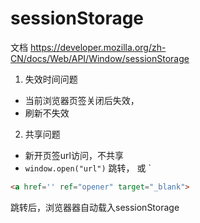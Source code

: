 # sessionStorage
文档 https://developer.mozilla.org/zh-CN/docs/Web/API/Window/sessionStorage

1. 失效时间问题  
- 当前浏览器页签关闭后失效，  
- 刷新不失效  

2. 共享问题
- 新开页签url访问，不共享  
- `window.open("url")` 跳转， 或 `
```html
<a href='' ref="opener" target="_blank">
```

跳转后，浏览器器自动载入sessionStorage